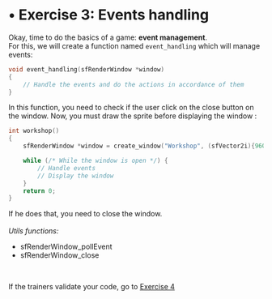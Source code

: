 # • Exercise 3: Events handling

Okay, time to do the basics of a game: **event management**.
<br/>
For this, we will create a function named `event_handling` which will manage events:
```c
void event_handling(sfRenderWindow *window)
{
    // Handle the events and do the actions in accordance of them
}
```
In this function, you need to check if the user click on the close button on the window.
Now, you must draw the sprite before displaying the window :
```c
int workshop()
{
    sfRenderWindow *window = create_window("Workshop", (sfVector2i){960, 540});

    while (/* While the window is open */) {
        // Handle events
        // Display the window
    }
    return 0;
}
```
If he does that, you need to close the window.
<br/><br/>
_Utils functions:_
- sfRenderWindow_pollEvent
- sfRenderWindow_close

<br/>

If the trainers validate your code, go to [Exercise 4](./exercise4.md)
